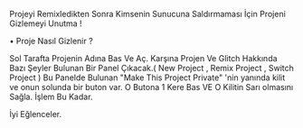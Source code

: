 Projeyi Remixledikten Sonra Kimsenin Sunucuna Saldırmaması İçin Projeni Gizlemeyi Unutma !

• Proje Nasıl Gizlenir ?

Sol Tarafta Projenin Adına Bas Ve Aç.
Karşına Projen Ve Glitch Hakkında Bazı Şeyler Bulunan Bir Panel Çıkacak.( New Project , Remix Project , Switch Project )
Bu Panelde Bulunan "Make This Project Private" 'nin yanında kilit ve onun solunda bir buton var.
O Butona 1 Kere Bas VE O Kilitin Sarı olmasını Sağla.
İşlem Bu Kadar.

İyi Eğlenceler.
